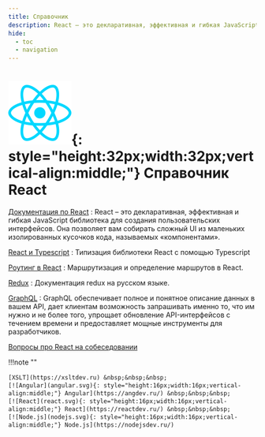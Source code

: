 ```yaml
---
title: Справочник
description: React – это декларативная, эффективная и гибкая JavaScript библиотека для создания пользовательских интерфейсов
hide:
  - toc
  - navigation
---
```


# ![React](react.svg){: style="height:32px;width:32px;vertical-align:middle;"} Справочник React

<div class="layout layout2" markdown="1">

<div class="cell" markdown="1">

[Документация по React](handbook/tutorial.md)
: React – это декларативная, эффективная и гибкая JavaScript библиотека для создания пользовательских интерфейсов. Она позволяет вам собирать сложный UI из маленьких изолированных кусочков кода, называемых «компонентами».

[React и Typescript](types/index.md)
: Типизация библиотеки React с помощью Typescript

</div>

<div class="cell" markdown="1">

[Роутинг в React](router/intro.md)
: Маршрутизация и определение маршрутов в React.

[Redux](redux/index.md)
: Документация redux на русском языке.

[GraphQL](graphql/index.md)
: GraphQL обеспечивает полное и понятное описание данных в вашем API, дает клиентам возможность запрашивать именно то, что им нужно и не более того, упрощает обновление API-интерфейсов с течением времени и предоставляет мощные инструменты для разработчиков.

</div>

</div>

[Вопросы про React на собеседовании](questions.md)

!!!note ""

    [XSLT](https://xsltdev.ru) &nbsp;&nbsp;&nbsp;
    [![Angular](angular.svg){: style="height:16px;width:16px;vertical-align:middle;"} Angular](https://angdev.ru/) &nbsp;&nbsp;&nbsp;
    [![React](react.svg){: style="height:16px;width:16px;vertical-align:middle;"} React](https://reactdev.ru/) &nbsp;&nbsp;&nbsp;
    [![Node.js](nodejs.svg){: style="height:16px;width:16px;vertical-align:middle;"} Node.js](https://nodejsdev.ru/)

